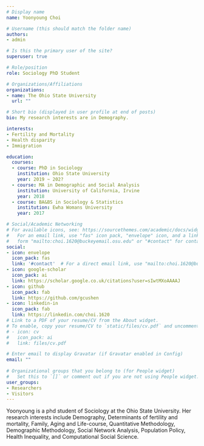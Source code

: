 ```yaml
---
# Display name
name: Yoonyoung Choi

# Username (this should match the folder name)
authors:
- admin

# Is this the primary user of the site?
superuser: true

# Role/position
role: Sociology PhD Student

# Organizations/Affiliations
organizations:
- name: The Ohio State University
  url: ""

# Short bio (displayed in user profile at end of posts)
bio: My research interests are in Demography.

interests:
- Fertility and Mortality
- Health disparity 
- Immigration

education:
  courses:
  - course: PhD in Sociology
    institution: Ohio State University
    year: 2019 ~ 202?
  - course: MA in Demographic and Social Analysis
    institution: University of California, Irvine
    year: 2018
  - course: BA&BS in Sociology & Statistics
    institution: Ewha Womans University
    year: 2017

# Social/Academic Networking
# For available icons, see: https://sourcethemes.com/academic/docs/widgets/#icons
#   For an email link, use "fas" icon pack, "envelope" icon, and a link in the
#   form "mailto:choi.1620@buckeyemail.osu.edu" or "#contact" for contact widget.
social:
- icon: envelope
  icon_pack: fas
  link: '#contact'  # For a direct email link, use "mailto:choi.1620@buckeyemail.osu.edu".
- icon: google-scholar
  icon_pack: ai
  link: https://scholar.google.co.uk/citations?user=sIwtMXoAAAAJ
- icon: github
  icon_pack: fab
  link: https://github.com/gcushen
- icon: linkedin-in
  icon_pack: fab
  link: https://linkedin.com/choi.1620
# Link to a PDF of your resume/CV from the About widget.
# To enable, copy your resume/CV to `static/files/cv.pdf` and uncomment the lines below.  
# - icon: cv
#   icon_pack: ai
#   link: files/cv.pdf

# Enter email to display Gravatar (if Gravatar enabled in Config)
email: ""
  
# Organizational groups that you belong to (for People widget)
#   Set this to `[]` or comment out if you are not using People widget.  
user_groups:
- Researchers
- Visitors
---
```


Yoonyoung is a phd student of Sociology at the Ohio State University. Her research interests include Demography, Determinants of fertility and mortality, Family, Aging and Life-course, Quantitative Methodology, Demographic Methodology, Social Network Analysis, Population Policy, Health Inequality, and Computational Social Science.

